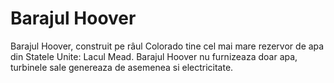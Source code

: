 # Barajul Hoover

Barajul Hoover, construit pe râul Colorado tine cel mai mare rezervor de apa din
Statele Unite: Lacul Mead. Barajul Hoover nu furnizeaza doar apa, turbinele sale
genereaza de asemenea si electricitate.
